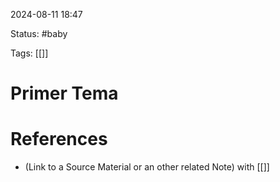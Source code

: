 
2024-08-11 18:47

Status: #baby 

Tags: [[]]

# Primer Tema



# References

- (Link to a Source Material or an other related Note) with [[]]